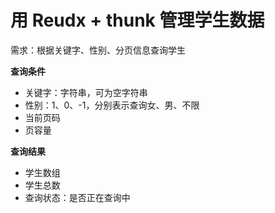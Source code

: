 # 用 Reudx + thunk 管理学生数据

需求：根据关键字、性别、分页信息查询学生

**查询条件**
- 关键字：字符串，可为空字符串
- 性别：1、0、-1，分别表示查询女、男、不限
- 当前页码
- 页容量

**查询结果**
- 学生数组
- 学生总数
- 查询状态：是否正在查询中